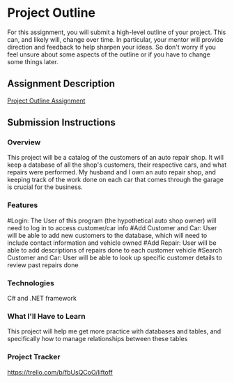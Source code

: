 # Project Outline
For this assignment, you will submit a high-level outline of your project. This can, and likely will, change over time. In particular, your mentor will provide direction and feedback to help sharpen your ideas. So don't worry if you feel unsure about some aspects of the outline or if you have to change some things later.

## Assignment Description
[Project Outline Assignment](https://education.launchcode.org/liftoff/modules/assignments/project-outline)

## Submission Instructions

### Overview
This project will be a catalog of the customers of an auto repair shop. It will keep a database of all the shop's customers, their respective cars, and what repairs were performed.
My husband and I own an auto repair shop, and keeping track of the work done on each car that comes through the garage is crucial for the business.
### Features
#Login: 
The User of this program (the hypothetical auto shop owner) will need to log in to access customer/car info
#Add Customer and Car: 
User will be able to add new customers to the database, which will need to include contact information and vehicle owned
#Add Repair: 
User will be able to add descriptions of repairs done to each customer vehicle
#Search Customer and Car: 
User will be able to look up specific customer details to review past repairs done
### Technologies
C# and .NET framework
### What I'll Have to Learn
This project will help me get more practice with databases and tables, and specifically how to manage relationships between these tables
### Project Tracker
https://trello.com/b/fbUsQCoO/liftoff
